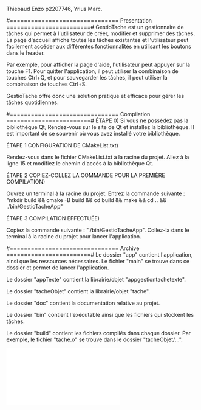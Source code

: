 Thiebaud Enzo p2207746, Yrius Marc. 

#=============================== Presentation ========================#
GestioTache est un gestionnaire de tâches qui permet à l'utilisateur de créer, modifier et supprimer des tâches. La page d'accueil affiche toutes les tâches existantes et l'utilisateur peut facilement accéder aux différentes fonctionnalités en utilisant les boutons dans le header.

Par exemple, pour afficher la page d'aide, l'utilisateur peut appuyer sur la touche F1. Pour quitter l'application, il peut utiliser la combinaison de touches Ctrl+Q, et pour sauvegarder les tâches, il peut utiliser la combinaison de touches Ctrl+S.

GestioTache offre donc une solution pratique et efficace pour gérer les tâches quotidiennes.


#=============================== Compilation ========================#
ÉTAPE 0)
Si vous ne possédez pas la bibliothèque Qt,
Rendez-vous sur le site de Qt et installez la bibliothèque.
Il est important de se souvenir où vous avez installé votre bibliothèque.

ÉTAPE 1 CONFIGURATION DE CMakeList.txt)

Rendez-vous dans le fichier CMakeList.txt à la racine du projet.
Allez à la ligne 15 et modifiez le chemin d'accès à la bibliothèque Qt.

ÉTAPE 2 COPIEZ-COLLEZ LA COMMANDE POUR LA PREMIÈRE COMPILATION)

Ouvrez un terminal à la racine du projet.
Entrez la commande suivante : "mkdir build && cmake -B build && cd build && make && cd .. && ./bin/GestioTacheApp"

ÉTAPE 3 COMPILATION EFFECTUÉE)

Copiez la commande suivante : "./bin/GestioTacheApp".
Collez-la dans le terminal à la racine du projet pour lancer l'application.

#=============================== Archive ========================#
Le dossier "app" contient l'application, ainsi que les ressources nécessaires. Le fichier "main" se trouve dans ce dossier et permet de lancer l'application.

Le dossier "appTexte" contient la librairie/objet "appgestiontachetexte".

Le dossier "tacheObjet" contient la librairie/objet "tache".

Le dossier "doc" contient la documentation relative au projet.

Le dossier "bin" contient l'exécutable ainsi que les fichiers qui stockent les tâches.

Le dossier "build" contient les fichiers compilés dans chaque dossier. Par exemple, le fichier "tache.o" se trouve dans le dossier "tacheObjet/...".

![Texte alternatif](doc/Autre/GestioTache.pdf "Image")
